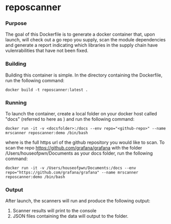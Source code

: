 # reposcanner

### Purpose
The goal of this Dockerfile is to generate a docker container that, upon launch, will
check out a go repo you supply, scan the module dependencies and generate
a report indicating which libraries in the supply chain have vulenrabilities
that have not been fixed.

### Building
Building this container is simple.  In the directory containing the Dockerfile,
run the following command:

```docker build -t reposcanner:latest .```

### Running
To launch the container, create a local folder on your docker host called "docs"
(referred to here as <docsfolder>) and run the following command:

```docker run -it -v <docsfolder>:/docs --env repo="<github-repo>" --name mrscanner reposcanner:demo /bin/bash```

where <github-repo> is the full https url of the github repository you would like to scan.
To scan the repo https://github.com/grafana/grafana with the folder /Users/houseofpwn/Documents as your
docs folder, run the following command:

```docker run -it -v /Users/houseofpwn/Documents:/docs --env repo="https://github.com/grafana/grafana" --name mrscanner reposcanner:demo /bin/bash```


### Output
After launch, the scanners will run and produce the following output:

1. Scanner results will print to the console
2. JSON files containing the data will output to the <docsfolder> folder.

